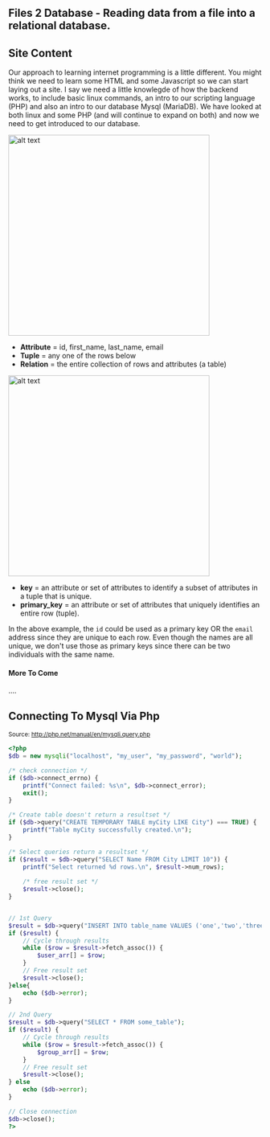 ## Files 2 Database - Reading data from a file into a relational database.

## Site Content

Our approach to learning internet programming is a little different. You might think we need to learn some HTML and some Javascript so we can start laying out a site. I say we need a little knowlegde of how the backend works, to include basic linux commands, an intro to our scripting language (PHP) and also an intro to our database Mysql (MariaDB). We have looked at both linux and some PHP (and will continue to expand on both) and now we need to get introduced to our database.

<img src="https://upload.wikimedia.org/wikipedia/commons/thumb/7/7c/Relational_database_terms.svg/2000px-Relational_database_terms.svg.png" alt="alt text" width="400">

- __Attribute__ =  id, first_name, last_name, email
- __Tuple__ = any one of the rows below
- __Relation__ = the entire collection of rows and attributes (a table)

<img src="https://www.practicalecommerce.com/wp-content/uploads/images/0001/6513/3-redo.jpg" alt="alt text" width="400">

- __key__ = an attribute or set of attributes to identify a subset of attributes in a tuple that is unique.
- __primary_key__ = an attribute or set of attributes that uniquely identifies an entire row (tuple).

In the above example, the `id` could be used as a primary key OR the `email` address since they are unique to each row. Even though the names are all unique, we don't use those as primary keys since there can be two individuals with the same name. 

#### More To Come 

....

## Connecting To Mysql Via Php

<sub>Source: http://php.net/manual/en/mysqli.query.php </sub>
```php
<?php
$db = new mysqli("localhost", "my_user", "my_password", "world");

/* check connection */
if ($db->connect_errno) {
    printf("Connect failed: %s\n", $db->connect_error);
    exit();
}

/* Create table doesn't return a resultset */
if ($db->query("CREATE TEMPORARY TABLE myCity LIKE City") === TRUE) {
    printf("Table myCity successfully created.\n");
}

/* Select queries return a resultset */
if ($result = $db->query("SELECT Name FROM City LIMIT 10")) {
    printf("Select returned %d rows.\n", $result->num_rows);
    
    /* free result set */
    $result->close();
}


// 1st Query
$result = $db->query("INSERT INTO table_name VALUES ('one','two','three')");
if ($result) {
    // Cycle through results
    while ($row = $result->fetch_assoc()) {
        $user_arr[] = $row;
    }
    // Free result set
    $result->close();
}else{
    echo ($db->error);
}

// 2nd Query
$result = $db->query("SELECT * FROM some_table");
if ($result) {
    // Cycle through results
    while ($row = $result->fetch_assoc()) {
        $group_arr[] = $row;
    }
    // Free result set
    $result->close();
} else
    echo ($db->error);
}

// Close connection
$db->close();
?>
```
